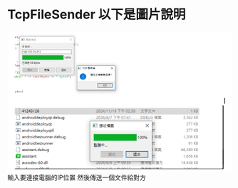 # TcpFileSender 以下是圖片說明

![Image Description](https://github.com/HUUZHEN/tcp-/blob/main/image.png?raw=true)
輸入要連接電腦的IP位置 
然後傳送一個文件給對方
